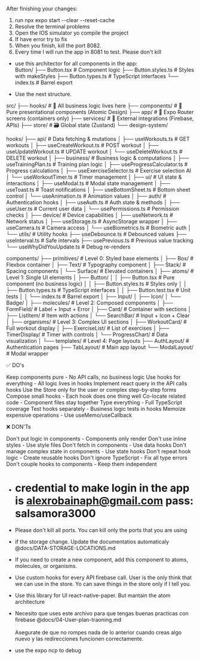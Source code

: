 After finishing your changes:

1. run npx expo start --clear --reset-cache
2. Resolve the terminal problems
3. Open the IOS simulator yo compile the project
4. If have error try to fix
5. When you finish, kill the port 8082.
6. Every time I will run the app in 8081 to test. Please don't kill

- use this architector for all components in the app: \
  Button/
  ├── Button.tsx # Component logic
  ├── Button.styles.ts # Styles with makeStyles
  ├── Button.types.ts # TypeScript interfaces
  └── index.ts # Barrel export

- Use the next structure.

src/
├── hooks/ # 🎣 All business logic lives here
├── components/ # 🎨 Pure presentational components (Atomic Design)
├── app/ # 📱 Expo Router screens (containers only)
├── services/ # 🔧 External integrations (Firebase, APIs)
├── store/ # 🗃️ Global state (Zustand)
└── design-system/

hooks/
├── api/ # Data fetching & mutations
│ ├── useWorkouts.ts # GET workouts
│ ├── useCreateWorkout.ts # POST workout
│ ├── useUpdateWorkout.ts # UPDATE workout
│ └── useDeleteWorkout.ts # DELETE workout
│
├── business/ # Business logic & computations
│ ├── useTrainingPlan.ts # Training plan logic
│ ├── useProgressCalculator.ts # Progress calculations
│ ├── useExerciseSelector.ts # Exercise selection AI
│ └── useWorkoutTimer.ts # Timer management
│
├── ui/ # UI state & interactions
│ ├── useModal.ts # Modal state management
│ ├── useToast.ts # Toast notifications
│ ├── useBottomSheet.ts # Bottom sheet control
│ └── useAnimation.ts # Animation values
│
├── auth/ # Authentication hooks
│ ├── useAuth.ts # Auth state & methods
│ ├── useUser.ts # Current user data
│ └── usePermissions.ts # Permission checks
│
├── device/ # Device capabilities
│ ├── useNetwork.ts # Network status
│ ├── useStorage.ts # AsyncStorage wrapper
│ ├── useCamera.ts # Camera access
│ └── useBiometrics.ts # Biometric auth
│
└── utils/ # Utility hooks
├── useDebounce.ts # Debounced values
├── useInterval.ts # Safe intervals
├── usePrevious.ts # Previous value tracking
└── useWhyDidYouUpdate.ts # Debug re-renders

components/
├── primitives/ # Level 0: Styled base elements
│ ├── Box/ # Flexbox container
│ ├── Text/ # Typography component
│ ├── Stack/ # Spacing components
│ └── Surface/ # Elevated containers
│
├── atoms/ # Level 1: Single UI elements
│ ├── Button/
│ │ ├── Button.tsx # Pure component (no business logic)
│ │ ├── Button.styles.ts # Styles only
│ │ ├── Button.types.ts # TypeScript interfaces
│ │ ├── Button.test.tsx # Unit tests
│ │ └── index.ts # Barrel export
│ ├── Input/
│ ├── Icon/
│ └── Badge/
│
├── molecules/ # Level 2: Composed components
│ ├── FormField/ # Label + Input + Error
│ ├── Card/ # Container with sections
│ ├── ListItem/ # Item with actions
│ └── SearchBar/ # Input + Icon + Clear
│
├── organisms/ # Level 3: Complex UI sections
│ ├── WorkoutCard/ # Full workout display
│ ├── ExerciseList/ # List of exercises
│ ├── TimerDisplay/ # Timer with controls
│ └── ProgressChart/ # Data visualization
│
└── templates/ # Level 4: Page layouts
├── AuthLayout/ # Authentication pages
├── TabLayout/ # Main app layout
└── ModalLayout/ # Modal wrapper

✅ DO's

Keep components pure - No API calls, no business logic
Use hooks for everything - All logic lives in hooks
Implement react query in the API calls hooks
Use the Store only for the user or complex step-by-step forms
Compose small hooks - Each hook does one thing well
Co-locate related code - Component files stay together
Type everything - Full TypeScript coverage
Test hooks separately - Business logic tests in hooks
Memoize expensive operations - Use useMemo/useCallback

❌ DON'Ts

Don't put logic in components - Components only render
Don't use inline styles - Use style files
Don't fetch in components - Use data hooks
Don't manage complex state in components - Use state hooks
Don't repeat hook logic - Create reusable hooks
Don't ignore TypeScript - Fix all type errors
Don't couple hooks to components - Keep them independent

- # credential to make login in the app is alexrobainaph@gmail.com pass: salsamora3000
- Please don't kill all ports. You can kill only the ports that you are using
- if the storage change. Update the documentatios automaticaly @docs/DATA-STORAGE-LOCATIONS.md
- If you need to create a new component, add this component to atoms, molecules, or organisms.
- Use custom hooks for every API firebase call. User is the only think that we can use in the store. Yo can save things in the store only if I tell you.

- Use this library for UI react-native-paper. But mantain the atom architecture
- Necesito que uses este archivo para que tengas buenas practicas con firebase @docs/04-User-plan-traoning.md \
  \
  Asegurate de que no rompes nada de lo anterior cuando creas algo nuevo y las redirecciones funcionen correctamente.
- use the expo ncp to debug